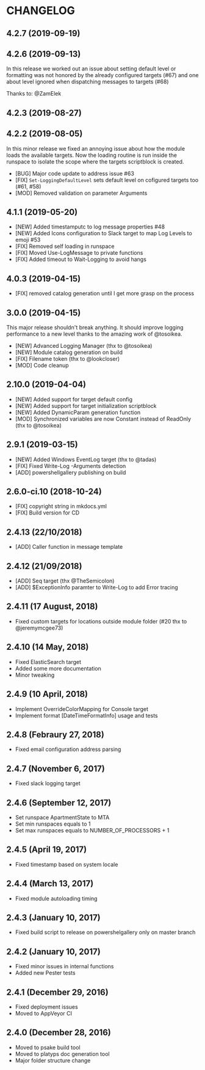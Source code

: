 # CHANGELOG

## 4.2.7 (2019-09-19)



## 4.2.6 (2019-09-13)


In this release we worked out an issue about setting default
level or formatting was not honored by the already configured
targets (#67) and one about level ignored when dispatching messages
to targets (#68)

Thanks to: @ZamElek

## 4.2.3 (2019-08-27)



## 4.2.2 (2019-08-05)

In this minor release we fixed an annoying issue about how the module loads the available targets.
Now the loading routine is run inside the runspace to isolate the scope where the targets scriptblock is created.

- [BUG] Major code update to address issue #63
- [FIX] `Set-LoggingDefaultLevel` sets default level on cofigured targets too (#61, #58)
- [MOD] Removed validation on parameter Arguments

## 4.1.1 (2019-05-20)

- [NEW] Added timestamputc to log message properties #48
- [NEW] Added Icons configuration to Slack target to map Log Levels to emoji #53
- [FIX] Removed self loading in runspace
- [FIX] Moved Use-LogMessage to private functions
- [FIX] Added timeout to Wait-Logging to avoid hangs

## 4.0.3 (2019-04-15)

- [FIX] removed catalog generation until I get more grasp on the process

## 3.0.0 (2019-04-15)

This major release shouldn't break anything.
It should improve logging performance to a new level thanks to the amazing work of @tosoikea.

- [NEW] Advanced Logging Manager (thx to @tosoikea)
- [NEW] Module catalog generation on build
- [FIX] Filename token (thx to @lookcloser)
- [MOD] Code cleanup


## 2.10.0 (2019-04-04)

- [NEW] Added support for target default config
- [NEW] Added support for target initialization scriptblock
- [NEW] Added DynamicParam generation function
- [MOD] Synchronized variables are now Constant instead of ReadOnly (thx to @tosoikea)

## 2.9.1 (2019-03-15)

- [NEW] Added Windows EventLog target (thx to @tadas)
- [FIX] Fixed Write-Log -Arguments detection
- [ADD] powershellgallery publishing on build

## 2.6.0-ci.10 (2018-10-24)

- [FIX] copyright string in mkdocs.yml
- [FIX] Build version for CD

## 2.4.13 (22/10/2018)

- [ADD] Caller function in message template

## 2.4.12 (21/09/2018)

- [ADD] Seq target (thx @TheSemicolon)
- [ADD] $ExceptionInfo paramter to Write-Log to add Error tracing

## 2.4.11 (17 August, 2018)

- Fixed custom targets for locations outside module folder (#20 thx to @jeremymcgee73)

## 2.4.10 (14 May, 2018)

- Fixed ElasticSearch target
- Added some more documentation
- Minor tweaking

## 2.4.9 (10 April, 2018)

- Implement OverrideColorMapping for Console target
- Implement format [DateTimeFormatInfo] usage and tests

## 2.4.8 (Febraury 27, 2018)

- Fixed email configuration address parsing

## 2.4.7 (November 6, 2017)

- Fixed slack logging target

## 2.4.6 (September 12, 2017)

- Set runspace ApartmentState to MTA
- Set min runspaces equals to 1
- Set max runspaces equals to NUMBER_OF_PROCESSORS + 1

## 2.4.5 (April 19, 2017)

- Fixed timestamp based on system locale

## 2.4.4 (March 13, 2017)

- Fixed module autoloading timing

## 2.4.3 (January 10, 2017)

- Fixed build script to release on powershelgallery only on master branch

## 2.4.2 (January 10, 2017)

- Fixed minor issues in internal functions
- Added new Pester tests

## 2.4.1 (December 29, 2016)

- Fixed deployment issues
- Moved to AppVeyor CI

## 2.4.0 (December 28, 2016)

- Moved to psake build tool
- Moved to platyps doc generation tool
- Major folder structure change






















